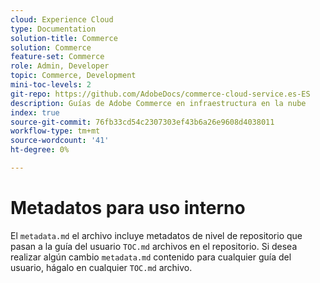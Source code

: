 ```yaml
---
cloud: Experience Cloud
type: Documentation
solution-title: Commerce
solution: Commerce
feature-set: Commerce
role: Admin, Developer
topic: Commerce, Development
mini-toc-levels: 2
git-repo: https://github.com/AdobeDocs/commerce-cloud-service.es-ES
description: Guías de Adobe Commerce en infraestructura en la nube
index: true
source-git-commit: 76fb33cd54c2307303ef43b6a26e9608d4038011
workflow-type: tm+mt
source-wordcount: '41'
ht-degree: 0%

---
```



# Metadatos para uso interno

El `metadata.md` el archivo incluye metadatos de nivel de repositorio que pasan a la guía del usuario `TOC.md` archivos en el repositorio. Si desea realizar algún cambio `metadata.md` contenido para cualquier guía del usuario, hágalo en cualquier `TOC.md` archivo.
